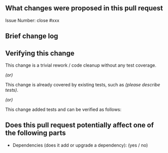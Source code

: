 <!--
Thank you for contributing to Autogen4j! Please make sure that your code changes
are covered with tests. And in case of new features or big changes
remember to adjust the documentation.

## Contribution Checklist

  - Make sure that the pull request corresponds to a [GITHUB issue](https://github.com/HamaWhiteGG/autogen4j/issues).

  - Name the pull request in the form "[Feature] Title of the pull request", where *Feature* can be replaced by `Hotfix`, `Bug`, etc.

  - Fill out the template below to describe the changes contributed by the pull request. That will give reviewers the context they need to do the review.

  - If the PR is unfinished, add `[WIP]` in your PR title, e.g., `[WIP][Feature] Title of the pull request`.

-->

## What changes were proposed in this pull request

Issue Number: close #xxx <!-- REMOVE this line if no issue to close -->

<!--(For example: This pull request proposed to add checkstyle plugin).-->

## Brief change log

<!--*(for example:)*
- *Add maven-checkstyle-plugin to root pom.xml*
-->

## Verifying this change

<!--*(Please pick either of the following options)*-->

This change is a trivial rework / code cleanup without any test coverage.

*(or)*

This change is already covered by existing tests, such as *(please describe tests)*.

*(or)*

This change added tests and can be verified as follows:

<!--*(example:)*
- *Added integration tests for end-to-end.*
- *Added *Test to verify the change.*
- *Manually verified the change by testing locally.* -->

## Does this pull request potentially affect one of the following parts
- Dependencies (does it add or upgrade a dependency): (yes / no)
